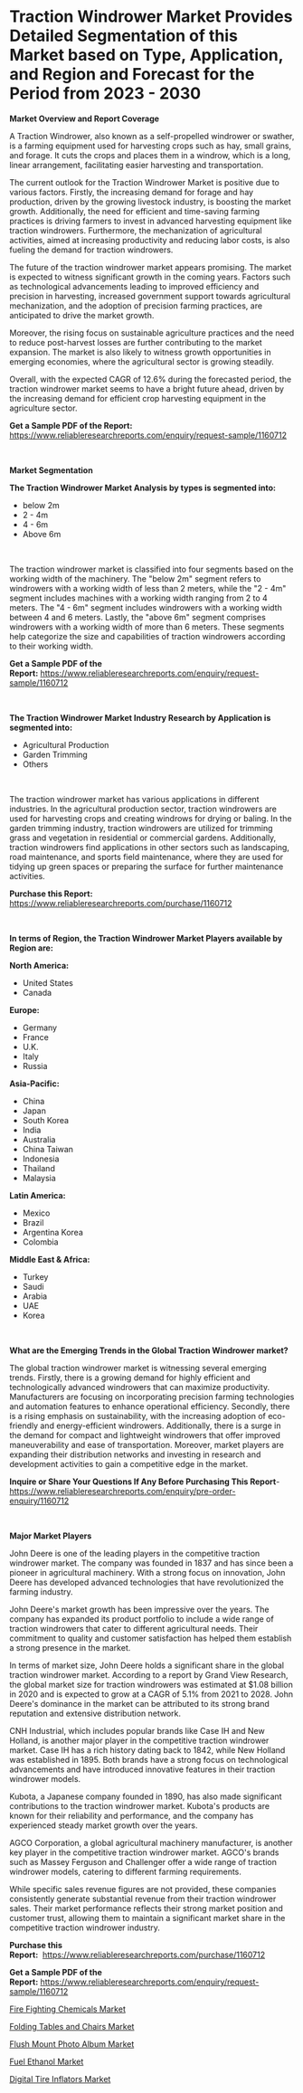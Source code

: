 <p><h1>Traction Windrower Market Provides Detailed Segmentation of this Market based on Type, Application, and Region and Forecast for the Period from 2023 - 2030</h1></p><p><strong>Market Overview and Report Coverage</strong></p>
<p><p>A Traction Windrower, also known as a self-propelled windrower or swather, is a farming equipment used for harvesting crops such as hay, small grains, and forage. It cuts the crops and places them in a windrow, which is a long, linear arrangement, facilitating easier harvesting and transportation.</p><p>The current outlook for the Traction Windrower Market is positive due to various factors. Firstly, the increasing demand for forage and hay production, driven by the growing livestock industry, is boosting the market growth. Additionally, the need for efficient and time-saving farming practices is driving farmers to invest in advanced harvesting equipment like traction windrowers. Furthermore, the mechanization of agricultural activities, aimed at increasing productivity and reducing labor costs, is also fueling the demand for traction windrowers.</p><p>The future of the traction windrower market appears promising. The market is expected to witness significant growth in the coming years. Factors such as technological advancements leading to improved efficiency and precision in harvesting, increased government support towards agricultural mechanization, and the adoption of precision farming practices, are anticipated to drive the market growth.</p><p>Moreover, the rising focus on sustainable agriculture practices and the need to reduce post-harvest losses are further contributing to the market expansion. The market is also likely to witness growth opportunities in emerging economies, where the agricultural sector is growing steadily.</p><p>Overall, with the expected CAGR of 12.6% during the forecasted period, the traction windrower market seems to have a bright future ahead, driven by the increasing demand for efficient crop harvesting equipment in the agriculture sector.</p></p>
<p><strong>Get a Sample PDF of the Report:</strong> <a href="https://www.reliableresearchreports.com/enquiry/request-sample/1160712">https://www.reliableresearchreports.com/enquiry/request-sample/1160712</a></p>
<p>&nbsp;</p>
<p><strong>Market Segmentation</strong></p>
<p><strong>The Traction Windrower Market Analysis by types is segmented into:</strong></p>
<p><ul><li>below 2m</li><li>2 - 4m</li><li>4 - 6m</li><li>Above 6m</li></ul></p>
<p>&nbsp;</p>
<p><p>The traction windrower market is classified into four segments based on the working width of the machinery. The "below 2m" segment refers to windrowers with a working width of less than 2 meters, while the "2 - 4m" segment includes machines with a working width ranging from 2 to 4 meters. The "4 - 6m" segment includes windrowers with a working width between 4 and 6 meters. Lastly, the "above 6m" segment comprises windrowers with a working width of more than 6 meters. These segments help categorize the size and capabilities of traction windrowers according to their working width.</p></p>
<p><strong>Get a Sample PDF of the Report:</strong>&nbsp;<a href="https://www.reliableresearchreports.com/enquiry/request-sample/1160712">https://www.reliableresearchreports.com/enquiry/request-sample/1160712</a></p>
<p>&nbsp;</p>
<p><strong>The Traction Windrower Market Industry Research by Application is segmented into:</strong></p>
<p><ul><li>Agricultural Production</li><li>Garden Trimming</li><li>Others</li></ul></p>
<p>&nbsp;</p>
<p><p>The traction windrower market has various applications in different industries. In the agricultural production sector, traction windrowers are used for harvesting crops and creating windrows for drying or baling. In the garden trimming industry, traction windrowers are utilized for trimming grass and vegetation in residential or commercial gardens. Additionally, traction windrowers find applications in other sectors such as landscaping, road maintenance, and sports field maintenance, where they are used for tidying up green spaces or preparing the surface for further maintenance activities.</p></p>
<p><strong>Purchase this Report:</strong>&nbsp; <a href="https://www.reliableresearchreports.com/purchase/1160712">https://www.reliableresearchreports.com/purchase/1160712</a></p>
<p>&nbsp;</p>
<p><strong>In terms of Region, the Traction Windrower Market Players available by Region are:</strong></p>
<p>
    <p> <strong> North America: </strong>
        <ul>
            <li>United States</li>
            <li>Canada</li>
        </ul>
        </p> 
    <p> <strong> Europe: </strong>
        <ul>
            <li>Germany</li>
            <li>France</li>
            <li>U.K.</li>
            <li>Italy</li>
            <li>Russia</li>
        </ul>
        </p> 
    <p> <strong> Asia-Pacific: </strong>
        <ul>
            <li>China</li>
            <li>Japan</li>
            <li>South Korea</li>
            <li>India</li>
            <li>Australia</li>
            <li>China Taiwan</li>
            <li>Indonesia</li>
            <li>Thailand</li>
            <li>Malaysia</li>
        </ul>
        </p> 
    <p> <strong> Latin America: </strong>
        <ul>
            <li>Mexico</li>
            <li>Brazil</li>
            <li>Argentina Korea</li>
            <li>Colombia</li>
        </ul>
        </p> 
    <p> <strong> Middle East & Africa: </strong>
        <ul>
            <li>Turkey</li>
            <li>Saudi</li>
            <li>Arabia</li>
            <li>UAE</li>
            <li>Korea</li>
        </ul>
    </p>
    </p>
<p>&nbsp;</p>
<p><strong>What are the Emerging Trends in the Global Traction Windrower market?</strong></p>
<p><p>The global traction windrower market is witnessing several emerging trends. Firstly, there is a growing demand for highly efficient and technologically advanced windrowers that can maximize productivity. Manufacturers are focusing on incorporating precision farming technologies and automation features to enhance operational efficiency. Secondly, there is a rising emphasis on sustainability, with the increasing adoption of eco-friendly and energy-efficient windrowers. Additionally, there is a surge in the demand for compact and lightweight windrowers that offer improved maneuverability and ease of transportation. Moreover, market players are expanding their distribution networks and investing in research and development activities to gain a competitive edge in the market.</p></p>
<p><strong>Inquire or Share Your Questions If Any Before Purchasing This Report</strong>- <a href="https://www.reliableresearchreports.com/enquiry/pre-order-enquiry/1160712">https://www.reliableresearchreports.com/enquiry/pre-order-enquiry/1160712</a></p>
<p>&nbsp;</p>
<p><strong>Major Market Players</strong></p>
<p><p>John Deere is one of the leading players in the competitive traction windrower market. The company was founded in 1837 and has since been a pioneer in agricultural machinery. With a strong focus on innovation, John Deere has developed advanced technologies that have revolutionized the farming industry.</p><p>John Deere's market growth has been impressive over the years. The company has expanded its product portfolio to include a wide range of traction windrowers that cater to different agricultural needs. Their commitment to quality and customer satisfaction has helped them establish a strong presence in the market.</p><p>In terms of market size, John Deere holds a significant share in the global traction windrower market. According to a report by Grand View Research, the global market size for traction windrowers was estimated at $1.08 billion in 2020 and is expected to grow at a CAGR of 5.1% from 2021 to 2028. John Deere's dominance in the market can be attributed to its strong brand reputation and extensive distribution network.</p><p>CNH Industrial, which includes popular brands like Case IH and New Holland, is another major player in the competitive traction windrower market. Case IH has a rich history dating back to 1842, while New Holland was established in 1895. Both brands have a strong focus on technological advancements and have introduced innovative features in their traction windrower models.</p><p>Kubota, a Japanese company founded in 1890, has also made significant contributions to the traction windrower market. Kubota's products are known for their reliability and performance, and the company has experienced steady market growth over the years.</p><p>AGCO Corporation, a global agricultural machinery manufacturer, is another key player in the competitive traction windrower market. AGCO's brands such as Massey Ferguson and Challenger offer a wide range of traction windrower models, catering to different farming requirements.</p><p>While specific sales revenue figures are not provided, these companies consistently generate substantial revenue from their traction windrower sales. Their market performance reflects their strong market position and customer trust, allowing them to maintain a significant market share in the competitive traction windrower industry.</p></p>
<p><strong>Purchase this Report:</strong>&nbsp;&nbsp;<a href="https://www.reliableresearchreports.com/purchase/1160712">https://www.reliableresearchreports.com/purchase/1160712</a></p>
<p></p>
<p><strong>Get a Sample PDF of the Report:</strong>&nbsp;<a href="https://www.reliableresearchreports.com/enquiry/request-sample/1160712">https://www.reliableresearchreports.com/enquiry/request-sample/1160712</a></p>
<p><p><a href="https://www.linkedin.com/pulse/fire-fighting-chemicals-market-size-growth-forecast-from-gavve/">Fire Fighting Chemicals Market</a></p><p><a href="https://medium.com/@poem.snap.phase/folding-tables-and-chairs-market-size-growth-forecast-2023-2030-abc9373debd0">Folding Tables and Chairs Market</a></p><p><a href="https://www.linkedin.com/pulse/decoding-flush-mount-photo-album-market-deep-dive-latest-wfxne/">Flush Mount Photo Album Market</a></p><p><a href="https://www.linkedin.com/pulse/fuel-ethanol-market-size-share-global-analysis-report-0wjne/">Fuel Ethanol Market</a></p><p><a href="https://medium.com/@nicholasgarcia1914/digital-tire-inflators-market-size-growth-forecast-2023-2030-94827d235fba">Digital Tire Inflators Market</a></p></p>